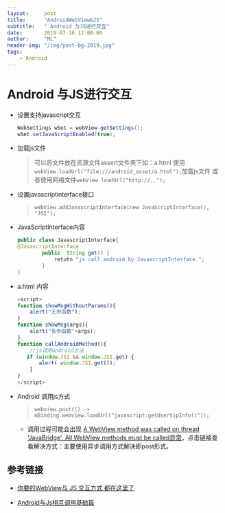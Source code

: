 ```yaml
---
layout:     post
title:      "AndroidWebView&JS"
subtitle:   " Android 与JS进行交互"
date:       2019-07-16 12:00:00
author:     "ML"
header-img: "/img/post-bg-2019.jpg"
tags:
    - Android
---
```

# Android 与JS进行交互

* 设置支持javascript交互

    ```java
    WebSettings wSet = webView.getSettings();
    wSet.setJavaScriptEnabled(true);
    ```
* 加载js文件
    > 可以将文件放在资源文件assert文件夹下如：a.html
使用`webView.loadUrl("file:///android_asset/a.html");`加载js文件
    > 或者使用网络文件`webView.loadUrl("http://..");`
* 设置javascriptinterface接口

    > `webView.addJavascriptInterface(new JavaScriptInterface(), "JSI");`
* JavaScriptInterface内容

    ```java
    public class JavascriptInterface{
    @JavascriptInterface
            public  String get() {
                retutn "js call android by JavascriptInterface.";
            }
    }

    ```

* a.html 内容

    ```javascript
    <script>
    function showMsgWithoutParams(){
        alert("无参函数");
    }
    function showMsg(args){
        alert("有参函数"+args);
    }
    function callAndroidMethod(){
        //js调用android方法
       if (window.JSI && window.JSI.get) {
           alert( window.JSI.get());
        }
    }
    </script>

    ```

* Android 调用js方式

    >`webview.post(() -> mBinding.webview.loadUrl("javascript:getUserVipInfo()"));`
    + 调用过程可能会出现 [A WebView method was called on thread 'JavaBridge'. All WebView methods must be called异常](https://blog.csdn.net/xiabing082/article/details/51853486)，点击链接查看解决方式：主要使用异步调用方式解决即post形式。
  
## 参考链接

* [你要的WebView与 JS 交互方式 都在这里了](https://blog.csdn.net/carson_ho/article/details/64904691)

* [Android与Js相互调用基础篇](https://www.jianshu.com/p/b649c3c241a6)

